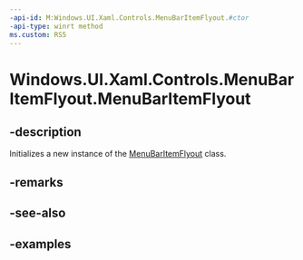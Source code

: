 ```yaml
---
-api-id: M:Windows.UI.Xaml.Controls.MenuBarItemFlyout.#ctor
-api-type: winrt method
ms.custom: RS5
---
```


<!-- Method syntax.
public MenuBarItemFlyout.MenuBarItemFlyout()
-->

# Windows.UI.Xaml.Controls.MenuBarItemFlyout.MenuBarItemFlyout

## -description

Initializes a new instance of the [MenuBarItemFlyout](menubaritemflyout.md) class.

## -remarks

## -see-also

## -examples

